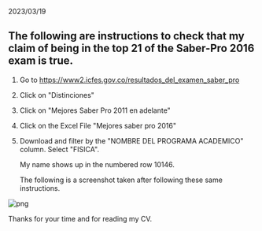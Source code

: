 2023/03/19

## The following are instructions to check that my claim of being in the top 21 of the Saber-Pro 2016 exam is true.

1. Go to https://www2.icfes.gov.co/resultados_del_examen_saber_pro

2. Click on "Distinciones"

3. Click on "Mejores Saber Pro 2011 en adelante"

4. Click on the Excel File "Mejores saber pro 2016"

5. Download and filter by the "NOMBRE DEL PROGRAMA ACADEMICO" column. Select "FISICA".

    My name shows up in the numbered row 10146.

    The following is a screenshot taken after following these same instructions.
    
![png](imagen1.png)

Thanks for your time and for reading my CV.
